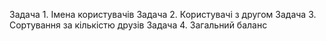 Задача 1. Імена користувачів
Задача 2. Користувачі з другом
Задача 3. Сортування за кількістю друзів
Задача 4. Загальний баланс

